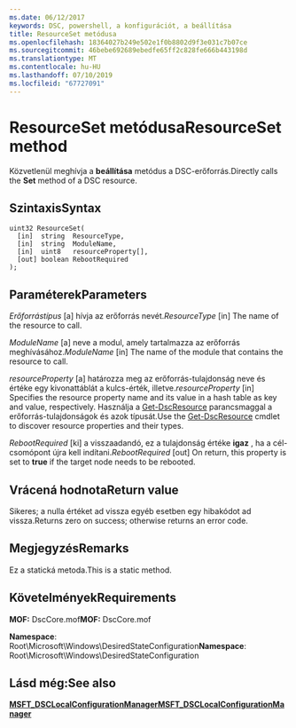 ```yaml
---
ms.date: 06/12/2017
keywords: DSC, powershell, a konfigurációt, a beállítása
title: ResourceSet metódusa
ms.openlocfilehash: 18364027b249e502e1f0b8802d9f3e031c7b07ce
ms.sourcegitcommit: 46bebe692689ebedfe65ff2c828fe666b443198d
ms.translationtype: MT
ms.contentlocale: hu-HU
ms.lasthandoff: 07/10/2019
ms.locfileid: "67727091"
---
```

# <a name="resourceset-method"></a><span data-ttu-id="3dc8f-103">ResourceSet metódusa</span><span class="sxs-lookup"><span data-stu-id="3dc8f-103">ResourceSet method</span></span>

<span data-ttu-id="3dc8f-104">Közvetlenül meghívja a **beállítása** metódus a DSC-erőforrás.</span><span class="sxs-lookup"><span data-stu-id="3dc8f-104">Directly calls the **Set** method of a DSC resource.</span></span>

## <a name="syntax"></a><span data-ttu-id="3dc8f-105">Szintaxis</span><span class="sxs-lookup"><span data-stu-id="3dc8f-105">Syntax</span></span>

```mof
uint32 ResourceSet(
  [in]  string  ResourceType,
  [in]  string  ModuleName,
  [in]  uint8   resourceProperty[],
  [out] boolean RebootRequired
);
```

## <a name="parameters"></a><span data-ttu-id="3dc8f-106">Paraméterek</span><span class="sxs-lookup"><span data-stu-id="3dc8f-106">Parameters</span></span>

<span data-ttu-id="3dc8f-107">*Erőforrástípus* \[a\] hívja az erőforrás nevét.</span><span class="sxs-lookup"><span data-stu-id="3dc8f-107">*ResourceType* \[in\] The name of the resource to call.</span></span>

<span data-ttu-id="3dc8f-108">*ModuleName* \[a\] neve a modul, amely tartalmazza az erőforrás meghívásához.</span><span class="sxs-lookup"><span data-stu-id="3dc8f-108">*ModuleName* \[in\] The name of the module that contains the resource to call.</span></span>

<span data-ttu-id="3dc8f-109">*resourceProperty* \[a\] határozza meg az erőforrás-tulajdonság neve és értéke egy kivonattáblát a kulcs-érték, illetve.</span><span class="sxs-lookup"><span data-stu-id="3dc8f-109">*resourceProperty* \[in\] Specifies the resource property name and its value in a hash table as key and value, respectively.</span></span> <span data-ttu-id="3dc8f-110">Használja a [Get-DscResource](/powershell/module/PSDesiredStateConfiguration/Get-DscResource) parancsmaggal a erőforrás-tulajdonságok és azok típusát.</span><span class="sxs-lookup"><span data-stu-id="3dc8f-110">Use the [Get-DscResource](/powershell/module/PSDesiredStateConfiguration/Get-DscResource) cmdlet to discover resource properties and their types.</span></span>

<span data-ttu-id="3dc8f-111">*RebootRequired* \[ki\] a visszaadandó, ez a tulajdonság értéke **igaz** , ha a cél-csomópont újra kell indítani.</span><span class="sxs-lookup"><span data-stu-id="3dc8f-111">*RebootRequired* \[out\] On return, this property is set to **true** if the target node needs to be rebooted.</span></span>

## <a name="return-value"></a><span data-ttu-id="3dc8f-112">Vrácená hodnota</span><span class="sxs-lookup"><span data-stu-id="3dc8f-112">Return value</span></span>

<span data-ttu-id="3dc8f-113">Sikeres; a nulla értéket ad vissza egyéb esetben egy hibakódot ad vissza.</span><span class="sxs-lookup"><span data-stu-id="3dc8f-113">Returns zero on success; otherwise returns an error code.</span></span>

## <a name="remarks"></a><span data-ttu-id="3dc8f-114">Megjegyzés</span><span class="sxs-lookup"><span data-stu-id="3dc8f-114">Remarks</span></span>

<span data-ttu-id="3dc8f-115">Ez a statická metoda.</span><span class="sxs-lookup"><span data-stu-id="3dc8f-115">This is a static method.</span></span>

## <a name="requirements"></a><span data-ttu-id="3dc8f-116">Követelmények</span><span class="sxs-lookup"><span data-stu-id="3dc8f-116">Requirements</span></span>

<span data-ttu-id="3dc8f-117">**MOF:** DscCore.mof</span><span class="sxs-lookup"><span data-stu-id="3dc8f-117">**MOF:** DscCore.mof</span></span>

<span data-ttu-id="3dc8f-118">**Namespace**: Root\Microsoft\Windows\DesiredStateConfiguration</span><span class="sxs-lookup"><span data-stu-id="3dc8f-118">**Namespace**: Root\Microsoft\Windows\DesiredStateConfiguration</span></span>

## <a name="see-also"></a><span data-ttu-id="3dc8f-119">Lásd még:</span><span class="sxs-lookup"><span data-stu-id="3dc8f-119">See also</span></span>

[<span data-ttu-id="3dc8f-120">**MSFT_DSCLocalConfigurationManager**</span><span class="sxs-lookup"><span data-stu-id="3dc8f-120">**MSFT_DSCLocalConfigurationManager**</span></span>](msft-dsclocalconfigurationmanager.md)

